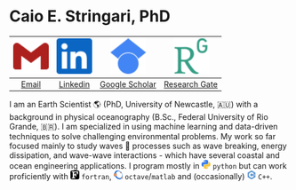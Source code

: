 # **Caio E. Stringari, PhD**

<!--
**caiostringari/caiostringari** is a ✨ _special_ ✨ repository because its `README.md` (this file) appears on your GitHub profile.

Here are some ideas to get you started:

- 🔭 I’m currently working on ...
- 🌱 I’m currently learning ...
- 👯 I’m looking to collaborate on ...
- 🤔 I’m looking for help with ...
- 💬 Ask me about ...
- 📫 How to reach me: ...
- 😄 Pronouns: ...
- ⚡ Fun fact: ...
-->

<img src="icons/gmail.svg" width="64"> | <img src="icons/linkedin.svg" width="64"> | <img src="icons/googlescholar.svg" width="64"> | <img src="icons/researchgate.svg" width="64">
:-------------------------------------:|:-----------------------------------------:| :---------------------------------------------:| :-------------------------------------------:
[Email](mailto:caio.stringari@gmail.com) | [Linkedin](https://www.linkedin.com/in/caiostringari/) | [Google Scholar](https://scholar.google.ca/citations?user=03E9NhEAAAAJ&hl=en) | [Research Gate](https://www.researchgate.net/profile/Caio_Eadi_Stringari)

I am an Earth Scientist 🌎 (PhD, University of Newcastle, 🇦🇺) with a background in  physical oceanography (B.Sc., Federal University of Rio Grande, 🇧🇷). I am specialized in using machine learning and data-driven techniques to solve challenging environmental problems. My work so far focused mainly to study  waves 🌊 processes such as wave breaking, energy dissipation, and wave-wave interactions - which have several coastal and ocean engineering applications. I program mostly in <img src="icons/python.svg" width="16"> `python` but can work proficiently with  <img src="icons/fortran.svg" width="16"> `fortran`, <img src="icons/octave.svg" width="16"> `octave`/`matlab` and (occasionally) <img src="icons/cplusplus.svg" width="16"> `C++`.
